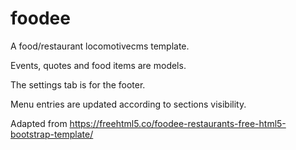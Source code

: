 # foodee
A food/restaurant locomotivecms template.

Events, quotes and food items are models.

The settings tab is for the footer.

Menu entries are updated according to sections visibility.

Adapted from https://freehtml5.co/foodee-restaurants-free-html5-bootstrap-template/